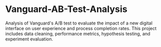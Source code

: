 # Vanguard-AB-Test-Analysis
Analysis of Vanguard's A/B test to evaluate the impact of a new digital interface on user experience and process completion rates. This project includes data cleaning, performance metrics, hypothesis testing, and experiment evaluation.
